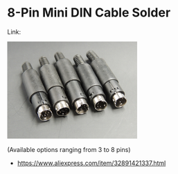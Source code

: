 # 8-Pin Mini DIN Cable Solder

Link:

<img src="./8p_MiniDIN_Cable.jpg" width="300px" />

(Available options ranging from 3 to 8 pins)

- https://www.aliexpress.com/item/32891421337.html
